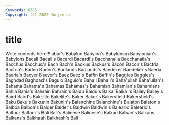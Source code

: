 ```yaml
---
Keywords: 6385
Copyright: (C) 2020 Junjie Li
---
```


# title

Write contents here!!!
abur's 
Babylon 
Babylon's 
Babylonian 
Babylonian's 
Babylons
Bacall 
Bacall's 
Bacardi 
Bacardi's 
Bacchanalia 
Bacchanalia's 
Bacchus 
Bacchus's 
Bach 
Bach's
Backus 
Backus's 
Bacon 
Bacon's 
Bactria 
Bactria's 
Baden 
Baden's 
Badlands 
Badlands's
Baedeker 
Baedeker's 
Baeria 
Baeria's 
Baeyer 
Baeyer's 
Baez 
Baez's 
Baffin 
Baffin's
Baggies 
Baggies's 
Baghdad 
Baghdad's 
Baguio 
Baguio's 
Baha'i 
Baha'i's 
Baha'ullah 
Baha'ullah's
Bahama 
Bahama's 
Bahamas 
Bahamas's 
Bahamian 
Bahamian's 
Bahamians 
Bahia 
Bahia's 
Bahrain
Bahrain's 
Baidu 
Baidu's 
Baikal 
Baikal's 
Bailey 
Bailey's 
Baird 
Baird's 
Bakelite
Bakelite's 
Baker 
Baker's 
Bakersfield 
Bakersfield's 
Baku 
Baku's 
Bakunin 
Bakunin's 
Balanchine
Balanchine's 
Balaton 
Balaton's 
Balboa 
Balboa's 
Balder 
Balder's 
Baldwin 
Baldwin's 
Balearic
Balearic's 
Balfour 
Balfour's 
Bali 
Bali's 
Balinese 
Balinese's 
Balkan 
Balkan's 
Balkans
Balkans's 
Balkhash 
Balkhash's 
Ball 
